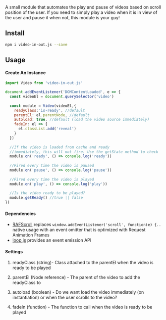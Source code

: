 A small module that automates the play and pause of videos based on scroll position of the user. If you need to simply play a video when it is in view of the user and pause it when not, this module is your guy!

## Install 
```bash
npm i video-in-out.js --save
```

## Usage
#### Create An Instance

```javascript
import Video from 'video-in-out.js'

document.addEventListener('DOMContentLoaded', e => {
  const videoEl = document.querySelector('video')
  
  const module = Video(videoEl,{
    readyClass:'is-ready', //default
    parentEl: el.parentNode, //default
    autoload: true, //default (load the video source immediately)
    fadeIn: el => {
      el.classList.add('reveal')
    } 
  })
  
  //If the video is loaded from cache and ready
  //immediately, this will not fire. Use the getState method to check
  module.on('ready', () => console.log('ready'))
  
  //Fired every time the video is paused
  module.on('pause', () => console.log('pause'))
  
  //Fired every time the video is played
  module.on('play', () => console.log('play'))
  
  //Is the video ready to be played?
  module.getReady() //true || false 
})
```

#### Dependencies

- [RAFScroll](https://github.com/maxrolon/raf-scroll.js) replaces ```window.addEventListener('scroll', function(e) {..``` native usage with an event omitter that is optimized with Request Animation Frames
- [loop.js](https://github.com/estrattonbailey/loop.js) provides an event emission API

#### Settings

1. readyClass (string)- Class attached to the parentEl when the video is ready to be played

2. parentEl (Node reference) - The parent of the video to add the readyClass to

3. autoload (boolean) - Do we want load the video immediately (on instantiation) or when the user scrolls to the video?

4. fadeIn (function) - The function to call when the video is ready to be played
